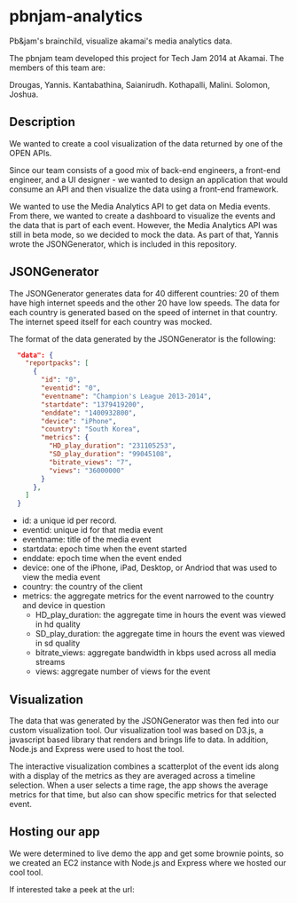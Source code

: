 # pbnjam-analytics

Pb&jam's brainchild, visualize akamai's media analytics data.

The pbnjam team developed this project for Tech Jam 2014 at Akamai. The members of this team are:

Drougas, Yannis. 
Kantabathina, Saianirudh.
Kothapalli, Malini.
Solomon, Joshua.

## Description

We wanted to create a cool visualization of the data returned by one of the OPEN APIs.

Since our team consists of a good mix of back-end engineers, a front-end engineer, and a UI designer - we wanted to design an application that would consume an API and then visualize the data using a front-end framework.

We wanted to use the Media Analytics API to get data on Media events. From there, we wanted to create a dashboard to visualize the events and the data that is part of each event. However, the Media Analytics API was still in beta mode, so we decided to mock the data. As part of that, Yannis wrote the JSONGenerator, which is included in this repository.

## JSONGenerator

The JSONGenerator generates data for 40 different countries: 20 of them have high internet speeds and the other 20 have low speeds. The data for each country is generated based on the speed of internet in that country. The internet speed itself for each country was mocked.

The format of the data generated by the JSONGenerator is the following:
```json
  "data": {
    "reportpacks": [
      {
        "id": "0",
        "eventid": "0",
        "eventname": "Champion's League 2013-2014",
        "startdate": "1379419200",
        "enddate": "1400932800",
        "device": "iPhone",
        "country": "South Korea",
        "metrics": {
          "HD_play_duration": "231105253",
          "SD_play_duration": "99045108",
          "bitrate_views": "7",
          "views": "36000000"
        }
      },
    ]
  }
```
* id: a unique id per record.
* eventid: unique id for that media event
* eventname: title of the media event
* startdata: epoch time when the event started
* enddate: epoch time when the event ended
* device: one of the iPhone, iPad, Desktop, or Andriod that was used to view the media event
* country: the country of the client
* metrics: the aggregate metrics for the event narrowed to the country and device in question
  * HD_play_duration: the aggregate time in hours the event was viewed in hd quality
  * SD_play_duration: the aggregate time in hours the event was viewed in sd quality
  * bitrate_views: aggregate bandwidth in kbps used across all media streams
  * views: aggregate number of views for the event

## Visualization

The data that was generated by the JSONGenerator was then fed into our custom visualization tool. Our visualization tool was based on D3.js, a javascript based library that renders and brings life to data. In addition, Node.js and Express were used to host the tool.

The interactive visualization combines a scatterplot of the event ids along with a display of the metrics as they are averaged across a timeline selection. When a user selects a time rage, the app shows the average metrics for that time, but also can show specific metrics for that selected event.

## Hosting our app

We were determined to live demo the app and get some brownie points, so we created an EC2 instance with Node.js and Express where we hosted our cool tool. 

If interested take a peek at the url: 


